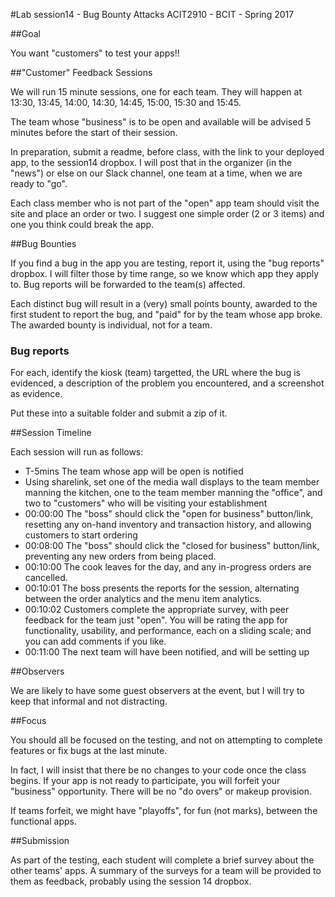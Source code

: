 #Lab session14 - Bug Bounty Attacks
ACIT2910 - BCIT - Spring 2017

##Goal

You want "customers" to test your apps!!

##"Customer" Feedback Sessions

We will run 15 minute sessions, one for each team.
They will happen at 13:30, 13:45, 14:00, 14:30, 14:45, 15:00, 15:30 and 15:45.

The team whose "business" is to be open and available will be advised 
5 minutes before the start of their session.

In preparation, submit a readme, before class, with the link to your deployed app,
to the session14 dropbox.
I will post that in the organizer (in the "news") or else on our Slack channel, one team at a time, when we are ready to "go".

Each class member who is not part of the "open" app team should visit
the site and place an order or two. I suggest one simple order (2 or 3 items)
and one you think could break the app.

##Bug Bounties

If you find a bug in the app you are testing, report it, using
the "bug reports" dropbox. I will filter those by time range, so we know which
app they apply to. Bug reports will be forwarded to the team(s) affected.

Each distinct bug will result in a (very) small points bounty,
awarded to the first student to report the bug, and "paid" for
by the team whose app broke. The awarded bounty is individual, not
for a team.

### Bug reports

For each, identify the kiosk (team) targetted, the URL where the bug is evidenced, 
a description of the problem you encountered, and a screenshot as evidence.

Put these into a suitable folder and submit a zip of it.

##Session Timeline

Each session will run as follows:

- T-5mins The team whose app will be open is notified
- Using sharelink, set one of the media wall displays to the team member manning the kitchen,
one to the team member manning the "office", and two to "customers" who will be
visiting your establishment
- 00:00:00 The "boss" should click the "open for business" button/link, resetting
any on-hand inventory and transaction history, and allowing customers to start ordering
- 00:08:00 The "boss" should click the "closed for business" button/link, preventing any
new orders from being placed.
- 00:10:00 The cook leaves for the day, and any in-progress orders are cancelled.
- 00:10:01 The boss presents the reports for the session, alternating between
the order analytics and the menu item analytics.
- 00:10:02 Customers complete the appropriate survey, with peer feedback for the
team just "open". You will be rating the app for functionality, usability, and performance,
each on a sliding scale; and you can add comments if you like.
- 00:11:00 The next team will have been notified, and will be setting up

##Observers

We are likely to have some guest observers at the event, but I will try to keep that informal
and not distracting.

##Focus

You should all be focused on the testing, and not on attempting to complete
features or fix bugs at the last minute.

In fact, I will insist that there be no changes to your code once the class begins.
If your app is not ready to participate, you will forfeit your "business" opportunity.
There will be no "do overs" or makeup provision.

If teams forfeit, we might have "playoffs", for fun (not marks), between the 
functional apps. 

##Submission

As part of the testing, each student will complete a brief survey
about the other teams' apps. A summary of the surveys for a team
will be provided to them as feedback, probably using the session 14 dropbox.
